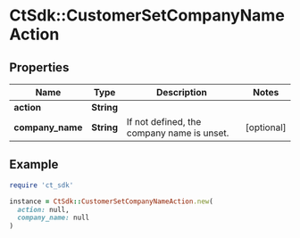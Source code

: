 # CtSdk::CustomerSetCompanyNameAction

## Properties

| Name | Type | Description | Notes |
| ---- | ---- | ----------- | ----- |
| **action** | **String** |  |  |
| **company_name** | **String** | If not defined, the company name is unset. | [optional] |

## Example

```ruby
require 'ct_sdk'

instance = CtSdk::CustomerSetCompanyNameAction.new(
  action: null,
  company_name: null
)
```

